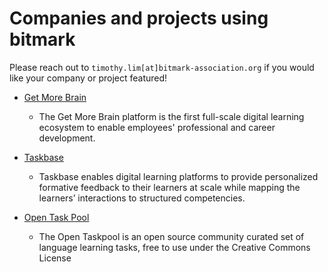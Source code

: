 # Companies and projects using bitmark 

Please reach out to `timothy.lim[at]bitmark-association.org` if you would like your company or project featured!

- [Get More Brain](https://about.getmorebrain.com)
  - The Get More Brain platform is the first full-scale digital learning ecosystem to enable employees' professional and career development.

- [Taskbase](https://www.taskbase.com/)
  - Taskbase enables digital learning platforms to provide personalized formative feedback to their learners at scale while mapping the learners’ interactions to structured competencies. 

- [Open Task Pool](https://github.com/taskbase/open-taskpool) 
  - The Open Taskpool is an open source community curated set of language learning tasks, free to use under the Creative Commons License 
